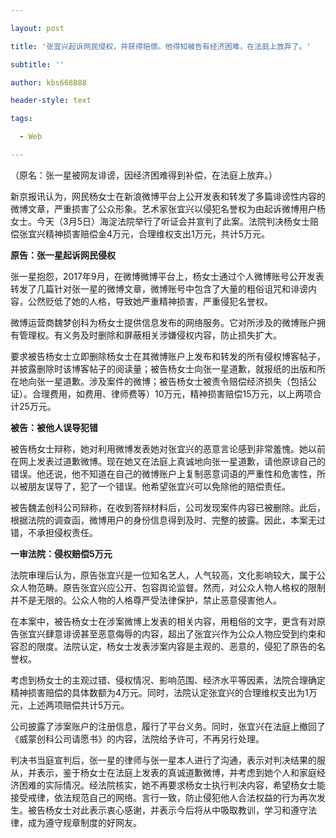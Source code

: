 ---
layout: post
title: '张宜兴起诉网民侵权，并获得赔偿。他得知被告有经济困难，在法庭上放弃了。'
subtitle: ''
author: kbs668888
header-style: text
tags:
  - Web
---
（原名：张一星被网友诽谤，因经济困难得到补偿，在法庭上放弃。）

新京报讯认为，网民杨女士在新浪微博平台上公开发表和转发了多篇诽谤性内容的微博文章，严重损害了公众形象。艺术家张宜兴以侵犯名誉权为由起诉微博用户杨女士。今天（3月5日）海淀法院举行了听证会并宣判了此案。法院判决杨女士赔偿张宜兴精神损害赔偿金4万元，合理维权支出1万元，共计5万元。

 **原告：张一星起诉网民侵权**

张一星抱怨，2017年9月，在微博微博平台上，杨女士通过个人微博账号公开发表转发了几篇针对张一星的微博文章，微博账号中包含了大量的粗俗诅咒和诽谤内容，公然贬低了她的人格，导致她严重精神损害，严重侵犯名誉权。

微博运营商魏梦创科为杨女士提供信息发布的网络服务。它对所涉及的微博账户拥有管理权。有义务及时删除和屏蔽相关涉嫌侵权内容，防止损失扩大。

要求被告杨女士立即删除杨女士在其微博账户上发布和转发的所有侵权博客帖子，并披露删除时该博客帖子的阅读量；被告杨女士向张一星道歉，就报纸的出版和所在地向张一星道歉。涉及案件的微博；被告杨女士被责令赔偿经济损失（包括公证）。合理费用，如费用、律师费等）10万元，精神损害赔偿15万元，以上两项合计25万元。

 **被告：被他人误导犯错**

被告杨女士辩称，她对利用微博发表她对张宜兴的恶意言论感到非常羞愧。她以前在网上发表过道歉微博。现在她又在法庭上真诚地向张一星道歉，请他原谅自己的错误。他还说，他不知道在自己的微博账户上复制恶意词语的严重性和危害性，所以被朋友误导了，犯了一个错误。他希望张宜兴可以免除他的赔偿责任。

被告魏孟创科公司辩称，在收到答辩材料后，公司发现案件内容已被删除。此后，根据法院的调查函，微博用户的身份信息得到及时、完整的披露。因此，本案无过错，不承担侵权责任。

 **一审法院：侵权赔偿5万元**

法院审理后认为，原告张宜兴是一位知名艺人，人气较高，文化影响较大，属于公众人物范畴。原告张宜兴应公开、包容舆论监督。然而，对公众人物人格权的限制并不是无限的。公众人物的人格尊严受法律保护，禁止恶意侵害他人。

在本案中，被告杨女士在涉案微博上发表的相关内容，用粗俗的文字，更含有对原告张宜兴肆意诽谤甚至恶意侮辱的内容，超出了张宜兴作为公众人物应受到约束和容忍的限度。法院认定，杨女士发表涉案内容是主观的、恶意的，侵犯了原告的名誉权。

考虑到杨女士的主观过错、侵权情况、影响范围、经济水平等因素，法院合理确定精神损害赔偿的具体数额为4万元。同时，法院认定张宜兴的合理维权支出为1万元，上述两项赔偿共计5万元。

公司披露了涉案账户的注册信息，履行了平台义务。同时，张宜兴在法庭上撤回了《威蒙创科公司请愿书》的内容，法院给予许可，不再另行处理。

判决书当庭宣判后，张一星的律师与张一星本人进行了沟通，表示对判决结果的服从，并表示，鉴于杨女士在法庭上发表的真诚道歉微博，并考虑到她个人和家庭经济困难的实际情况。经法院核实，她不再要求杨女士执行判决内容，希望杨女士能接受戒律，依法规范自己的网络。言行一致，防止侵犯他人合法权益的行为再次发生。被告杨女士对此表示衷心感谢，并表示今后将从中吸取教训，学习和遵守法律，成为遵守规章制度的好网友。

